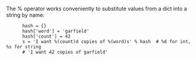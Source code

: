 The % operator works conveniently to substitute values from a dict into a string by name:
    
```    
      hash = {}
      hash['word'] = 'garfield'
      hash['count'] = 42
      s = 'I want %(count)d copies of %(word)s' % hash  # %d for int, %s for string
      # 'I want 42 copies of garfield'
```
